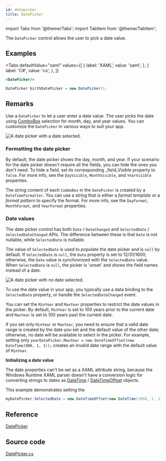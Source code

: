 ```yaml
---
id: datepicker
title: DatePicker
---
```


import Tabs from '@theme/Tabs';
import TabItem from '@theme/TabItem';

The `DatePicker` control allows the user to pick a date value.

## Examples

<Tabs
  defaultValue="xaml"
  values={[
      { label: 'XAML', value: 'xaml', },
      { label: 'C#', value: 'cs', },
  ]}
>
<TabItem value="xaml">

```xml
<DatePicker/>
```

</TabItem>
<TabItem value="cs">

```cs
DatePicker birthDatePicker = new DatePicker();
```
</TabItem>  

</Tabs>

## Remarks

Use a `DatePicker` to let a user enter a date value. The user picks the date using [ComboBox](combobox.md) selection for month, day, and year values. You can customize the `DatePicker` in various ways to suit your app.

  <div style={{textAlign: 'center'}}>
    <img src="/img/controls/datepicker/selected-date.png" alt="A date picker with a date selected." />
  </div>

### Formatting the date picker

By default, the date picker shows the day, month, and year. If your scenario for the date picker doesn't require all the fields, you can hide the ones you don't need. To hide a field, set its corresponding \_field\_Visible property to `false`. For more info, see the `DayVisible`, `MonthVisible`, and `YearVisible` properties.

The string content of each `ComboBox` in the `DatePicker` is created by a `DateTimeFormatter`. You can use a string that is either a _format template_ or a _format pattern_ to specify the format. For more info, see the `DayFormat`, `MonthFormat`, and `YearFormat` properties.

### Date values

The date picker control has both `Date` / `DateChanged` and `SelectedDate` / `SelectedDateChanged` APIs. The difference between these is that `Date` is not nullable, while `SelectedDate` is nullable.

The value of `SelectedDate` is used to populate the date picker and is `null` by default. If `SelectedDate` is `null`, the `Date` property is set to 12/31/1600; otherwise, the `Date` value is synchronized with the `SelectedDate` value. When `SelectedDate` is `null`, the picker is 'unset' and shows the field names instead of a date.

  <div style={{textAlign: 'center'}}>
    <img src="/img/controls/datepicker/no-date.png" alt="A date picker with no date selected." />
  </div>

To use the date value in your app, you typically use a data binding to the `SelectedDate` property, or handle the `SelectedDateChanged` event.

You can set the `MinYear` and `MaxYear` properties to restrict the date values in the picker. By default, `MinYear` is set to 100 years prior to the current date and `MaxYear` is set to 100 years past the current date.

If you set only `MinYear` or `MaxYear`, you need to ensure that a valid date range is created by the date you set and the default value of the other date; otherwise, no date will be available to select in the picker. For example, setting only `yearDatePicker.MaxYear = new DateTimeOffset(new DateTime(900, 1, 1));` creates an invalid date range with the default value of `MinYear`.

**Initializing a date value**

The date properties can't be set as a XAML attribute string, because the Windows Runtime XAML parser doesn't have a conversion logic for converting strings to dates as [DateTime](https://docs.microsoft.com/en-us/uwp/api/windows.foundation.datetime) / [DateTimeOffset](https://docs.microsoft.com/en-us/dotnet/api/system.datetimeoffset?view=dotnet-uwp-10.0&preserve-view=true) objects.

This example demonstrates setting the

```csharp
myDatePicker.SelectedDate = new DateTimeOffset(new DateTime(1950, 1, 1));
```

## Reference

[DatePicker](http://reference.avaloniaui.net/api/Avalonia.Controls/DatePicker/)

## Source code

[DatePicker.cs](https://github.com/AvaloniaUI/Avalonia/blob/master/src/Avalonia.Controls/DateTimePickers/DatePicker.cs)
